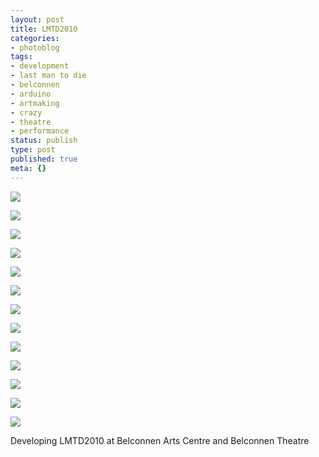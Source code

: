 ```yaml
---
layout: post
title: LMTD2010
categories:
- photoblog
tags:
- development
- last man to die
- belconnen
- arduino
- artmaking
- crazy
- theatre
- performance
status: publish
type: post
published: true
meta: {}
---
```


![](/squarespace_images/static_500baf96c4aa540325612fa5_500bb0b2e4b042ea6e35b13f_53aa44abe4b037be7f103da4_1403667633229_IMG_1769.jpg_)
  

  
   
![](/squarespace_images/static_500baf96c4aa540325612fa5_500bb0b2e4b042ea6e35b13f_53aa44bee4b0d1517c5e63ae_1403667652913_IMG_1836.jpg_)
  

  
   
![](/squarespace_images/static_500baf96c4aa540325612fa5_500bb0b2e4b042ea6e35b13f_53aa44c4e4b007b3eb41e89b_1403667675293_IMG_1838.jpg_)
  

  
   
![](/squarespace_images/static_500baf96c4aa540325612fa5_500bb0b2e4b042ea6e35b13f_53aa44c8e4b0d1517c5e63b8_1403667678829_IMG_1839.jpg_)
  

  
   
![](/squarespace_images/static_500baf96c4aa540325612fa5_500bb0b2e4b042ea6e35b13f_53aa4522e4b0d1517c5e642e_1403667760310_IMG_1840.jpg_)
  

  
   
![](/squarespace_images/static_500baf96c4aa540325612fa5_500bb0b2e4b042ea6e35b13f_53aa44d8e4b0d1517c5e63d4_1403667680138_It%27s+the+plan.jpg_)
  

  
   
![](/squarespace_images/static_500baf96c4aa540325612fa5_500bb0b2e4b042ea6e35b13f_53aa44dee4b007b3eb41e8b3_1403667686557_time+to+solder.jpg_)
  

  
   
![](/squarespace_images/static_500baf96c4aa540325612fa5_500bb0b2e4b042ea6e35b13f_53aa44e1e4b007b3eb41e8b9_1403667689324_light+stalks+for+Arduino+interface.jpg_)
  

  
   
![](/squarespace_images/static_500baf96c4aa540325612fa5_500bb0b2e4b042ea6e35b13f_53aa44f0e4b007b3eb41e8c6_1403667703043_IMG_1901.jpg_)
  

  
   
![](/squarespace_images/static_500baf96c4aa540325612fa5_500bb0b2e4b042ea6e35b13f_53aa44fce4b007b3eb41e8d5_1403667728932_EVERYBODY.jpg_)
  

  
   
![](/squarespace_images/static_500baf96c4aa540325612fa5_500bb0b2e4b042ea6e35b13f_53aa4509e4b0d1517c5e640e_1403667730588_QR+Scanning+Toilet.jpg_)
  

  
   
![](/squarespace_images/static_500baf96c4aa540325612fa5_500bb0b2e4b042ea6e35b13f_53aa450de4b007b3eb41e8f1_1403667741673_Hanna+Arduino+sensors.jpg_)
  

  
   
![](/squarespace_images/static_500baf96c4aa540325612fa5_500bb0b2e4b042ea6e35b13f_53aa458ae4b02987deb7720e_1403667849112_LMTD2010-stagelayout.jpg_)

Developing LMTD2010 at Belconnen Arts Centre and Belconnen Theatre
